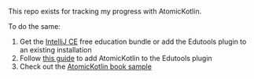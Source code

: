 This repo exists for tracking my progress with AtomicKotlin.

To do the same:

1. Get the [IntelliJ CE](https://www.jetbrains.com/education/download/)
   free education bundle or add the Edutools plugin to an existing
   installation
2. Follow [this
   guide](https://kotlinlang.org/docs/tutorials/edu-tools-learner.html) to add
   AtomicKotlin to the Edutools plugin
3. Check out the [AtomicKotlin book
   sample](https://www.atomickotlin.com/sample/)
